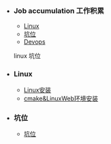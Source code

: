 + ### Job accumulation 工作积累
    + [Linux](#Linux)
    + [坑位](#坑位)
    + [Devops](#devops使用)
	
	linux 坑位
+ ### Linux
    + [Linux安装](https://github.com/Kingserch/Job-accumulation/blob/Linux/Linux/Linux%E5%88%9D%E5%A7%8B%E5%8C%96.md)
	+ [cmake&LinuxWeb环境安装](https://github.com/Kingserch/Job-accumulation/blob/Linux/Linux/Linux%E5%88%9D%E5%A7%8B%E5%8C%96%E4%BA%8C.md)
	
+ ### 坑位
    + [坑位](https://github.c/Job-accumulation/blob/Docker/docker%E5%AE%89%E8%A3%85.md)
	
	
